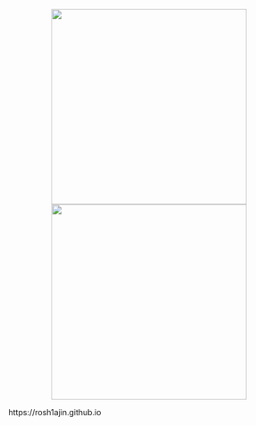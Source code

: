 <p align="center">
  <img src="" width="350" alt="">
  <img src="" width="350" alt="">
</p>
https://rosh1ajin.github.io
